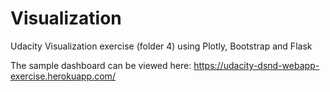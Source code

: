 # Visualization

Udacity Visualization exercise (folder 4) using Plotly, Bootstrap and Flask

The sample dashboard can be viewed here:  https://udacity-dsnd-webapp-exercise.herokuapp.com/

